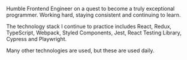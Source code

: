 Humble Frontend Engineer on a quest to become a truly exceptional programmer. Working hard, staying consistent and continuing to learn.

The technology stack I continue to practice includes React, Redux, TypeScript, Webpack, Styled Components, Jest, React Testing Library, Cypress and Playwright.

Many other technologies are used, but these are used daily.
